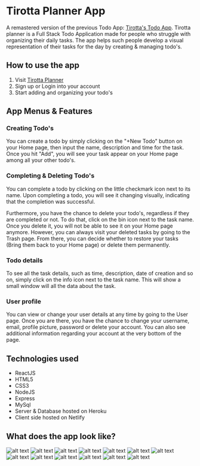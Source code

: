 # Tirotta Planner App

A remastered version of the previous Todo App: [Tirotta's Todo App](https://github.com/TirottaSoftware/tirottas-todo-app "Tirotta's Todo App").
Tirotta planner is a Full Stack Todo Application made for people who struggle with organizing their daily tasks. The app helps such people develop a visual representation of their tasks for the day by creating & managing todo's.

## How to use the app

1. Visit  [Tirotta Planner](https://suspicious-roentgen-b8ea00.netlify.app/)
2. Sign up or Login into your account
3. Start adding and organizing your todo's

## App Menus & Features
### Creating Todo's

You can create a todo by simply clicking on the "+New Todo" button on your Home page, then input the name, description and time for the task. Once you hit "Add", you will see your task appear on your Home page among all your other todo's.

### Completing & Deleting Todo's

You can complete a todo by clicking on the little checkmark icon next to its name. Upon completing a todo, you will see it changing visually, indicating that the completion was successful.

Furthermore, you have the chance to delete your todo's, regardless if they are completed or not. To do that, click on the bin icon next to the task name. Once you delete it, you will not be able to see it on your Home page anymore. However, you can always visit your deleted tasks by going to the Trash page. From there, you can decide whether to restore your tasks (Bring them back to your Home page) or delete them permanently.

### Todo details

To see all the task details, such as time, description, date of creation and so on, simply click on the info icon next to the task name. This will show a small window will all the data about the task.

### User profile

You can view or change your user details at any time by going to the User page. Once you are there, you have the chance to change your username, email, profile picture, password or delete your account. You can also see additional information regarding your account at the very bottom of the page.

## Technologies used
* ReactJS
* HTML5
* CSS3
* NodeJS
* Express
* MySql
* Server & Database hosted on Heroku
* Client side hosted on Netlify

## What does the app look like?

![alt text](https://github.com/TirottaSoftware/tirottaplanner/blob/main/screenshots/Login_desktop.PNG)
![alt text](https://github.com/TirottaSoftware/tirottaplanner/blob/main/screenshots/Login_mobile.PNG)
![alt text](https://github.com/TirottaSoftware/tirottaplanner/blob/main/screenshots/Home_desktop.PNG)
![alt text](https://github.com/TirottaSoftware/tirottaplanner/blob/main/screenshots/Home_mobile.PNG)
![alt text](https://github.com/TirottaSoftware/tirottaplanner/blob/main/screenshots/Todo_info_desktop.PNG)
![alt text](https://github.com/TirottaSoftware/tirottaplanner/blob/main/screenshots/Todo_info_mobile.PNG)
![alt text](https://github.com/TirottaSoftware/tirottaplanner/blob/main/screenshots/New_todo_desktop.PNG)
![alt text](https://github.com/TirottaSoftware/tirottaplanner/blob/main/screenshots/New_todo_mobile.PNG)
![alt text](https://github.com/TirottaSoftware/tirottaplanner/blob/main/screenshots/Trash_desktop.PNG)
![alt text](https://github.com/TirottaSoftware/tirottaplanner/blob/main/screenshots/Register_mobile.PNG)
![alt text](https://github.com/TirottaSoftware/tirottaplanner/blob/main/screenshots/User_desktop.PNG)
![alt text](https://github.com/TirottaSoftware/tirottaplanner/blob/main/screenshots/User_mobile_1.PNG)
![alt text](https://github.com/TirottaSoftware/tirottaplanner/blob/main/screenshots/User_mobile_2.PNG)